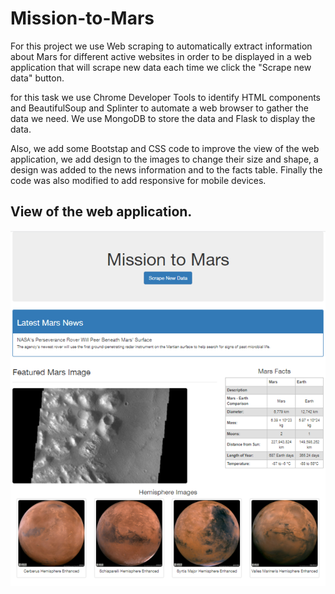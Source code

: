 # Mission-to-Mars

For this project we use Web scraping to automatically extract information about Mars for different active websites in order to be displayed in a web application that will scrape new data each time we click the "Scrape new data" button. 

for this task we use Chrome Developer Tools to identify HTML components and BeautifulSoup and Splinter to automate a web browser to gather the data we need. We use MongoDB to store the data and Flask to display the data.

Also, we add some Bootstap and CSS code to improve the view of the web application, we add design to the images to change their size and shape, a design was added to the news information and to the facts table. Finally the code was also modified to add responsive for mobile devices.

## View of the web application. 

<img src="https://github.com/Jponce25/Mission-to-Mars/blob/6255e2d4aa938d20735cabd077a2e08478d8e776/images/FinalWeb.png" width="800">

